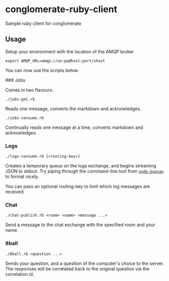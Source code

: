 conglomerate-ruby-client
========================

Sample ruby client for conglomerate

## Usage

Setup your environment with the location of the AMQP broker

    export AMQP_URL=amqp://un:pw@host:port/vhost

You can now use the scripts below

### Jobs

Comes in two flavours:

`./jobs-get.rb`

Reads one message, converts the markdown and acknowledges.

`./jobs-consume.rb`

Continually reads one message at a time, converts markdown and acknowledges.

### Logs

`./logs-consume.rb [<routing-key>]`

Creates a temporary queue on the logs exchange, and begins streaming JSON to
stdout. Try piping through the command-line tool from [`node-bunyan`][1] to
format nicely.

You can pass an optional routing-key to limit which log messages are received.

[1]: https://github.com/trentm/node-bunyan

### Chat

`./chat-publish.rb <room> <name> <message ...>`

Send a message to the chat exchange with the specified room and your name.

### 8ball

`./8ball.rb <question ...>`

Sends your question, and a question of the computer's choice to the server.
The responses will be correlated back to the original question via the
correlation id.
